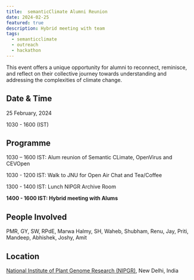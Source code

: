 ```yaml
---
title:  semanticClimate Alumni Reunion
date: 2024-02-25
featured: true
description: Hybrid meeting with team 
tags:
  - semanticclimate
  - outreach
  - hackathon
---
```


This event offers a unique opportunity for alumni to reconnect, reminisce, and reflect on their collective journey towards understanding and addressing the complexities of climate change. 


## Date & Time

25 February, 2024

1030 - 1600 (IST)

## Programme

1030 – 1600 IST: 	Alum reunion of Semantic CLimate, OpenVirus and CEVOpen

1030 - 1200 IST:  Walk to JNU for Open Air Chat and Tea/Coffee 

1300 - 1400 IST: 	Lunch NIPGR Archive Room

**1400 - 1600 IST:  Hybrid meeting with Alums**	


## People Involved
PMR, GY, SW, RPdE, Marwa Halmy, SH, Waheb, Shubham, Renu, Jay, Priti, Mandeep, Abhishek, Joshy, Amit  

## Location

[National Institute of Plant Genome Research (NIPGR)](https://nipgr.ac.in/home/home.php), New Delhi, India







